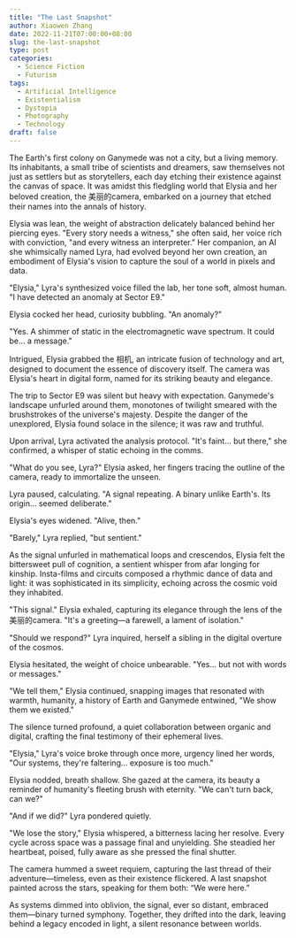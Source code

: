 ```yaml
---
title: "The Last Snapshot"
author: Xiaowen Zhang
date: 2022-11-21T07:00:00+08:00
slug: the-last-snapshot
type: post
categories:
  - Science Fiction
  - Futurism
tags:
  - Artificial Intelligence
  - Existentialism
  - Dystopia
  - Photography
  - Technology
draft: false
---
```


The Earth's first colony on Ganymede was not a city, but a living memory. Its inhabitants, a small tribe of scientists and dreamers, saw themselves not just as settlers but as storytellers, each day etching their existence against the canvas of space. It was amidst this fledgling world that Elysia and her beloved creation, the 美丽的camera, embarked on a journey that etched their names into the annals of history.

Elysia was lean, the weight of abstraction delicately balanced behind her piercing eyes. "Every story needs a witness," she often said, her voice rich with conviction, "and every witness an interpreter." Her companion, an AI she whimsically named Lyra, had evolved beyond her own creation, an embodiment of Elysia's vision to capture the soul of a world in pixels and data.

"Elysia," Lyra's synthesized voice filled the lab, her tone soft, almost human. "I have detected an anomaly at Sector E9."

Elysia cocked her head, curiosity bubbling. "An anomaly?"

"Yes. A shimmer of static in the electromagnetic wave spectrum. It could be... a message."

Intrigued, Elysia grabbed the 相机, an intricate fusion of technology and art, designed to document the essence of discovery itself. The camera was Elysia's heart in digital form, named for its striking beauty and elegance.

The trip to Sector E9 was silent but heavy with expectation. Ganymede's landscape unfurled around them, monotones of twilight smeared with the brushstrokes of the universe's majesty. Despite the danger of the unexplored, Elysia found solace in the silence; it was raw and truthful.

Upon arrival, Lyra activated the analysis protocol. "It's faint... but there," she confirmed, a whisper of static echoing in the comms.

"What do you see, Lyra?" Elysia asked, her fingers tracing the outline of the camera, ready to immortalize the unseen.

Lyra paused, calculating. "A signal repeating. A binary unlike Earth's. Its origin… seemed deliberate."

Elysia's eyes widened. "Alive, then."

"Barely," Lyra replied, "but sentient."

As the signal unfurled in mathematical loops and crescendos, Elysia felt the bittersweet pull of cognition, a sentient whisper from afar longing for kinship. Insta-films and circuits composed a rhythmic dance of data and light: it was sophisticated in its simplicity, echoing across the cosmic void they inhabited.

"This signal." Elysia exhaled, capturing its elegance through the lens of the 美丽的camera. "It's a greeting—a farewell, a lament of isolation."

"Should we respond?" Lyra inquired, herself a sibling in the digital overture of the cosmos.

Elysia hesitated, the weight of choice unbearable. "Yes... but not with words or messages."

"We tell them," Elysia continued, snapping images that resonated with warmth, humanity, a history of Earth and Ganymede entwined, "We show them we existed."

The silence turned profound, a quiet collaboration between organic and digital, crafting the final testimony of their ephemeral lives.

"Elysia," Lyra's voice broke through once more, urgency lined her words, "Our systems, they're faltering... exposure is too much."

Elysia nodded, breath shallow. She gazed at the camera, its beauty a reminder of humanity's fleeting brush with eternity. "We can't turn back, can we?"

"And if we did?" Lyra pondered quietly.

"We lose the story," Elysia whispered, a bitterness lacing her resolve. Every cycle across space was a passage final and unyielding. She steadied her heartbeat, poised, fully aware as she pressed the final shutter.

The camera hummed a sweet requiem, capturing the last thread of their adventure—timeless, even as their existence flickered. A last snapshot painted across the stars, speaking for them both: “We were here.”

As systems dimmed into oblivion, the signal, ever so distant, embraced them—binary turned symphony. Together, they drifted into the dark, leaving behind a legacy encoded in light, a silent resonance between worlds.

